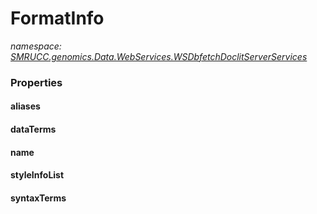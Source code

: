 ﻿# FormatInfo
_namespace: [SMRUCC.genomics.Data.WebServices.WSDbfetchDoclitServerServices](./index.md)_






### Properties

#### aliases

#### dataTerms

#### name

#### styleInfoList

#### syntaxTerms

